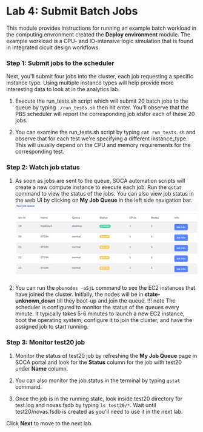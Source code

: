 # Lab 4: Submit Batch Jobs

This module provides instructions for running an example batch workload in the computing envronment created the **Deploy environment** module. The example workload is a CPU- and IO-intensive logic simulation that is found in integrated cicuit design workflows.

### Step 1: Submit jobs to the scheduler

Next, you'll submit four jobs into the cluster, each job requesting a specific instance type. Using multiple instance types will help provide more interesting data to look at in the analytics lab.

1. Execute the run_tests.sh script which will submit 20 batch jobs to the queue by typing `./run_tests.sh` then hit enter. You'll observe that the PBS scheduler will report the corresponding job idsfor each of these 20 jobs. 

1. You can examine the run_tests.sh script by typing `cat run_tests.sh` and observe that for each test we're specifying a different instance_type. This will usually depend on the CPU and memory requirements for the corresponding test.


### Step 2: Watch job status

1. As soon as jobs are sent to the queue, SOCA automation scripts will create a new compute instance to execute each job. Run the `qstat` command to view the status of the jobs. You can also view job status in the web UI by clicking on **My Job Queue** in the left side navigation bar.
    ![](../imgs/my-job-queue.png)

1. You can run the `pbsnodes -aSjL` command to see the EC2 instances that have joined the cluster. Initially, the nodes will be in **state-unknown,down** till they boot-up and join the queue.
    !!! note
       The scheduler is configured to monitor the status of the queues every minute. It typically takes 5-6 minutes to launch a new EC2 instance, boot the operating system, configure it to join the cluster, and have the assigned job to start running. 


### Step 3: Monitor test20 job

1. Monitor the status of test20 job by refreshing the **My Job Queue** page in SOCA portal and look for the **Status** column for the job with test20 under **Name** column.

1. You can also monitor the job status in the terminal by typing `qstat` command.

1. Once the job is in the running state, look inside test20 directory for test.log and novas.fsdb by typing `ls test20/*`. Wait until test20/novas.fsdb is created as you'll need to use it in the next lab.
 
Click **Next** to move to the next lab.
